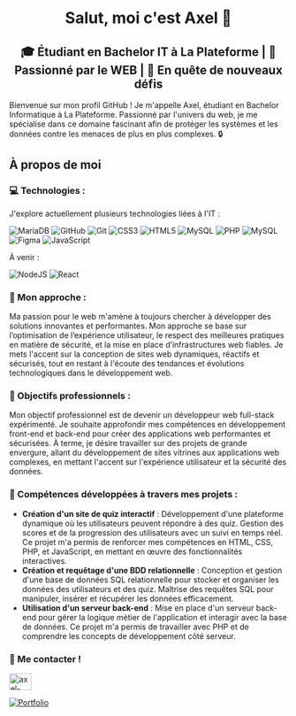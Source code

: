 <h1 align="center">Salut, moi c'est Axel 👋</h1>
<h2 align="center">🎓 Étudiant en Bachelor IT à La Plateforme | 🔐 Passionné par le WEB | 🚀 En quête de nouveaux défis</h2>

<p>Bienvenue sur mon profil GitHub ! Je m'appelle Axel, étudiant en Bachelor Informatique à La Plateforme. Passionné par l'univers du web, je me spécialise dans ce domaine fascinant afin de protéger les systèmes et les données contre les menaces de plus en plus complexes. 🔒</p>

<h2>À propos de moi</h2>

<h3>💻 Technologies :</h3>
<p>J'explore actuellement plusieurs technologies liées à l'IT :</p>

![MariaDB](https://img.shields.io/badge/MariaDB-003545?style=for-the-badge&logo=mariadb&logoColor=white) ![GitHub](https://img.shields.io/badge/github-%23121011.svg?style=for-the-badge&logo=github&logoColor=white) ![Git](https://img.shields.io/badge/git-%23F05033.svg?style=for-the-badge&logo=git&logoColor=white) ![CSS3](https://img.shields.io/badge/css3-%231572B6.svg?style=for-the-badge&logo=css3&logoColor=white) ![HTML5](https://img.shields.io/badge/html5-%23E34F26.svg?style=for-the-badge&logo=html5&logoColor=white) ![MySQL](https://img.shields.io/badge/mysql-4479A1.svg?style=for-the-badge&logo=mysql&logoColor=white) ![PHP](https://img.shields.io/badge/php-%23777BB4.svg?style=for-the-badge&logo=php&logoColor=white) ![MySQL](https://img.shields.io/badge/mysql-4479A1.svg?style=for-the-badge&logo=mysql&logoColor=white) ![Figma](https://img.shields.io/badge/figma-%23F24E1E.svg?style=for-the-badge&logo=figma&logoColor=white) ![JavaScript](https://img.shields.io/badge/javascript-%23323330.svg?style=for-the-badge&logo=javascript&logoColor=%23F7DF1E)

<p>À venir :</p>

![NodeJS](https://img.shields.io/badge/node.js-6DA55F?style=for-the-badge&logo=node.js&logoColor=white) ![React](https://img.shields.io/badge/react-%2320232a.svg?style=for-the-badge&logo=react&logoColor=%2361DAFB)

<h3>🔐 Mon approche :</h3>
<p>Ma passion pour le web m'amène à toujours chercher à développer des solutions innovantes et performantes. Mon approche se base sur l’optimisation de l’expérience utilisateur, le respect des meilleures pratiques en matière de sécurité, et la mise en place d’infrastructures web fiables. Je mets l'accent sur la conception de sites web dynamiques, réactifs et sécurisés, tout en restant à l'écoute des tendances et évolutions technologiques dans le développement web.</p>

<h3>🎯 Objectifs professionnels :</h3>
<p>Mon objectif professionnel est de devenir un développeur web full-stack expérimenté. Je souhaite approfondir mes compétences en développement front-end et back-end pour créer des applications web performantes et sécurisées. À terme, je désire travailler sur des projets de grande envergure, allant du développement de sites vitrines aux applications web complexes, en mettant l'accent sur l'expérience utilisateur et la sécurité des données.</p>

<h3>🔧 Compétences développées à travers mes projets :</h3>
<ul>
  <li><strong>Création d'un site de quiz interactif</strong> : Développement d'une plateforme dynamique où les utilisateurs peuvent répondre à des quiz. Gestion des scores et de la progression des utilisateurs avec un suivi en temps réel. Ce projet m'a permis de renforcer mes compétences en HTML, CSS, PHP, et JavaScript, en mettant en œuvre des fonctionnalités interactives.</li>
  <li><strong>Création et requêtage d'une BDD relationnelle</strong> : Conception et gestion d'une base de données SQL relationnelle pour stocker et organiser les données des utilisateurs et des quiz. Maîtrise des requêtes SQL pour manipuler, insérer et récupérer les données efficacement.</li>
  <li><strong>Utilisation d'un serveur back-end</strong> : Mise en place d'un serveur back-end pour gérer la logique métier de l'application et interagir avec la base de données. Ce projet m'a permis de travailler avec PHP et de comprendre les concepts de développement côté serveur.</li>
</ul>

<h3 align="left">📩 Me contacter !</h3>
<p align="left">
  <a href="https://linkedin.com/in/axel-heureux" target="blank"><img align="center" src="https://raw.githubusercontent.com/rahuldkjain/github-profile-readme-generator/master/src/images/icons/Social/linked-in-alt.svg" alt="axel-heureux" height="30" width="40" /></a>
  
  <a href="https://axel-heureux.students-laplateforme.io/portfolio/" target="blank">![Portfolio](https://img.shields.io/badge/Portfolio-%23000000.svg?style=for-the-badge&logo=firefox&logoColor=#FF7139)</a>
</p>
